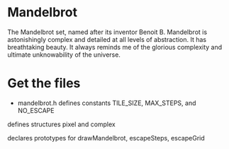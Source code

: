 # Mandelbrot
The Mandelbrot set, named after its inventor Benoit B. Mandelbrot is astonishingly complex and detailed at all levels of abstraction.
It has breathtaking beauty. It always reminds me of the glorious complexity and ultimate unknowability of the universe.

# Get the files
* mandelbrot.h
defines constants TILE_SIZE, MAX_STEPS, and NO_ESCAPE

defines structures pixel and complex

declares prototypes for drawMandelbrot, escapeSteps, escapeGrid
